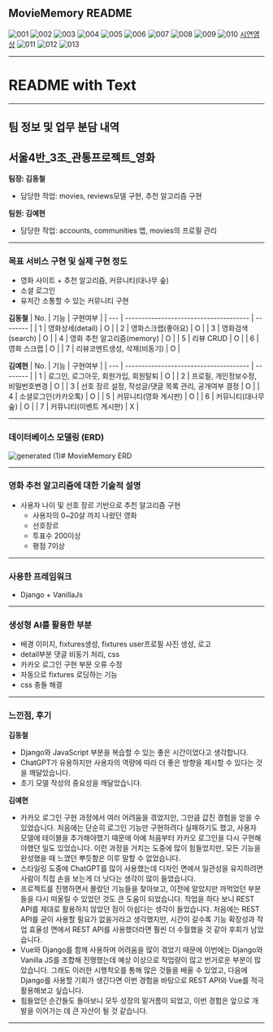 MovieMemory README
---

![001](https://github.com/user-attachments/assets/caebfe7f-ad9c-4be3-b339-b440cbeb3230)
![002](https://github.com/user-attachments/assets/e02eb3a4-2624-47ce-bd03-3ca6965fe943)
![003](https://github.com/user-attachments/assets/fcd237d8-4d1c-4c76-a40c-89b0f054d235)
![004](https://github.com/user-attachments/assets/342a9916-1f1f-46cd-a1f9-80f1dddc55c2)
![005](https://github.com/user-attachments/assets/84b91265-2d1d-4e36-ac92-95989108d25c)
![006](https://github.com/user-attachments/assets/bb5200df-1c35-4e6d-8e45-3ee453c2e6c6)
![007](https://github.com/user-attachments/assets/ebc12ff8-2df5-417f-aebd-7c9b62c9befe)
![008](https://github.com/user-attachments/assets/78e3a48c-cd9f-4a98-96b0-5084285620b8)
![009](https://github.com/user-attachments/assets/f9ac5f92-d899-4873-b597-d358d74239d0)
![010](https://github.com/user-attachments/assets/85ceb89f-ef8a-496f-bc0f-4efd351f15c7)
[시연영상](https://drive.google.com/file/d/1Zhg-8byNA31KEbq9-rBT3jUDQzNEPr-R/view?usp=sharing)
![011](https://github.com/user-attachments/assets/e812e683-8413-4778-9d52-45625ad3316c)
![012](https://github.com/user-attachments/assets/39d7056e-83b7-4f80-937e-9106dcd06ee3)
![013](https://github.com/user-attachments/assets/c55ad965-d9bf-436d-85e2-1377de5ca7f7)

---

# README with Text

---

## 팀 정보 및 업무 분담 내역
## 서울4반_3조_관통프로젝트_영화

**팀장: 김동철**
- 담당한 작업: movies, reviews모델 구현, 추천 알고리즘 구현

**팀원: 김예현**
- 담당한 작업: accounts, communities 앱, movies의 프로필 관리

---

### 목표 서비스 구현 및 실제 구현 정도
- 영화 사이트 + 추천 알고리즘, 커뮤니티(대나무 숲)
- 소셜 로그인
- 유저간 소통할 수 있는 커뮤니티 구현

**김동철**
| No. | 기능                                   | 구현여부 |
| --- | -------------------------------------- | -------- |
| 1   | 영화상세(detail)                       | O        |
| 2   | 영화스크랩(좋아요)                     | O        |
| 3   | 영화검색(search)                       | O        |
| 4   | 영화 추천 알고리즘(memory)             | O        |
| 5   | 리뷰 CRUD                              | O        |
| 6   | 영화 스크랩                            | O        |
| 7   | 리뷰코멘트생성, 삭제(비동기)           | O        |

**김예현**
| No. | 기능                                   | 구현여부 |
| --- | -------------------------------------- | -------- |
| 1   | 로그인, 로그아웃, 회원가입, 회원탈퇴   | O        |
| 2   | 프로필, 개인정보수정, 비밀번호변경     | O        |
| 3   | 선호 장르 설정, 작성글/댓글 목록 관리, 공개여부 결정 | O        |
| 4   | 소셜로그인(카카오톡)                   | O        |
| 5   | 커뮤니티(영화 게시판)                  | O        |
| 6   | 커뮤니티(대나무숲)                     | O        |
| 7   | 커뮤니티(이벤트 게시판)                | X        |

---

### 데이터베이스 모델링 (ERD)
![generated (1)](https://github.com/user-attachments/assets/b4bca1cc-9e75-419b-9858-e2c9ec6578ef)# MovieMemory ERD

---

### 영화 추천 알고리즘에 대한 기술적 설명
- 사용자 나이 및 선호 장르 기반으로 추천 알고리즘 구현
   - 사용자의 0~20살 까지 나왔던 영화
   - 선호장르
   - 투표수 200이상
   - 평점 7이상 

---

### 사용한 프레임워크
- Django + VanillaJs

---

### 생성형 AI를 활용한 부분
- 배경 이미지, fixtures생성, fixtures user프로필 사진 생성, 로고
- detail부분 댓글 비동기 처리, css
- 카카오 로그인 구현 부문 오류 수정
- 자동으로 fixtures 로딩하는 기능
- css 충돌 해결

---

### 느낀점, 후기

**김동철** 
- Django와 JavaScript 부분을 복습할 수 있는 좋은 시간이었다고 생각합니다.
- ChatGPT가 유용하지만 사용자의 역량에 따라 더 좋은 방향을 제시할 수 있다는 것을 깨달았습니다.
- 초기 모델 작성의 중요성을 깨달았습니다.

**김예현**
- 카카오 로그인 구현 과정에서 여러 어려움을 겪었지만, 그만큼 값진 경험을 얻을 수 있었습니다. 처음에는 단순히 로그인 기능만 구현하려다 실패하기도 했고, 사용자 모델에 테이블을 추가해야했기 때문에 아예 처음부터 카카오 로그인을 다시 구현해야했던 일도 있었습니다. 이런 과정을 거치는 도중에 많이 힘들었지만, 모든 기능을 완성했을 때 느꼈던 뿌듯함은 이루 말할 수 없었습니다.
- 스타일링 도중에 ChatGPT를 많이 사용했는데 디자인 면에서 일관성을 유지하려면 사람이 직접 손을 보는게 더 낫다는 생각이 많이 들었습니다. 
- 프로젝트를 진행하면서 몰랐던 기능들을 찾아보고, 이전에 알았지만 까먹었던 부분들을 다시 떠올릴 수 있었던 것도 큰 도움이 되었습니다. 작업을 하다 보니 REST API를 제대로 활용하지 않았던 점이 아쉽다는 생각이 들었습니다. 처음에는 REST API를 굳이 사용할 필요가 없을거라고 생각했지만, 시간이 갈수록 기능 확장성과 작업 효율성 면에서 REST API를 사용했더라면 훨씬 더 수월했을 것 같아 후회가 남았습니다.
- Vue와 Django를 함께 사용하며 어려움을 많이 겪었기 때문에 이번에는 Django와 Vanilla JS를 조합해 진행했는데 예상 이상으로 작업량이 많고 번거로운 부분이 많았습니다. 그래도 이러한 시행착오를 통해 많은 것들을 배울 수 있었고, 다음에 Django를 사용할 기회가 생긴다면 이번 경험을 바탕으로 REST API와 Vue를 적극 활용해보고 싶습니다.
- 힘들었던 순간들도 돌아보니 모두 성장의 밑거름이 되었고, 이번 경험은 앞으로 개발을 이어가는 데 큰 자산이 될 것 같습니다.

---
